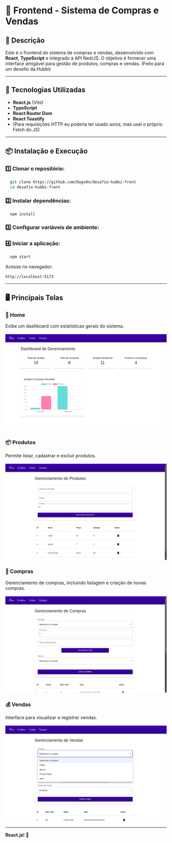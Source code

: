 # 📌 Frontend - Sistema de Compras e Vendas

## 📖 Descrição
Este é o frontend do sistema de compras e vendas, desenvolvido com **React**, **TypeScript** e integrado à API NestJS. O objetivo é fornecer uma interface amigável para gestão de produtos, compras e vendas. (Feito para um desafio da Hubbi)

---

## 🚀 Tecnologias Utilizadas
- **React.js** (Vite)
- **TypeScript**
- **React Router Dom**
- **React Toastify**
- (Para requisições HTTP eu poderia ter usado axios, mas usei o próprio Fetch do JS)

---

## 📦 Instalação e Execução

### 1️⃣ Clonar o repositório:
```sh
  git clone https://github.com/Dags0n/desafio-hubbi-front
  cd desafio-hubbi-front
```

### 2️⃣ Instalar dependências:
```sh
  npm install
```

### 3️⃣ Configurar variáveis de ambiente:

### 4️⃣ Iniciar a aplicação:
```sh
  npm start
```
Acesse no navegador:
```
http://localhost:5173
```

---

## 🖥️ Principais Telas

### 📌 Home
Exibe um dashboard com estatísticas gerais do sistema. <br /><br />
<img src="https://github.com/Dags0n/desafio-hubbi-front/blob/main/src/assets/home.png" alt="home.png" height="300px">

### 📦 Produtos
Permite listar, cadastrar e excluir produtos. <br /><br />
<img src="https://github.com/Dags0n/desafio-hubbi-front/blob/main/src/assets/produtos.png" alt="produtos.png" height="300px">

### 🛒 Compras
Gerenciamento de compras, incluindo listagem e criação de novas compras.<br /><br />
<img src="https://github.com/Dags0n/desafio-hubbi-front/blob/main/src/assets/compras.png" alt="compras.png" height="300px">

### 💰 Vendas
Interface para visualizar e registrar vendas. <br /><br />
<img src="https://github.com/Dags0n/desafio-hubbi-front/blob/main/src/assets/vendas.png" alt="vendas.png" height="300px">

---

**React.js!** 🚀

